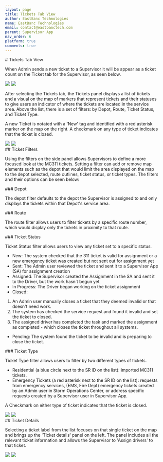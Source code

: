 ```yaml
---
layout: page
title: Tickets Tab View
author: EastBanc Technologies
name: EastBanc Technologies
email: contact@eastbanctech.com
parent: Supervisor App
nav_order: 6
platform: true
comments: true
---
```

<section id="Tickets-Tab-View" markdown="1">
# Tickets Tab View

When Admin sends a new ticket to a Supervisor it will be appear as a ticket count on the Ticket tab for the Supervisor, as seen below.

<img src="images/supervisor/sa-tickets-tab/tickets-tab-android.png" class="android width-sm" />
<img src="images/supervisor/sa-tickets-tab/tickets-tab-ios.png" class="ios width-sm" />

After selecting the Tickets tab, the Tickets panel displays a list of tickets and a visual on the map of markers that represent tickets and their statuses to give users an indicator of where the tickets are located in the service area. Above the list, there is a set of filters: by Depot, Route, Ticket Status, and Ticket Type. 
   
A new Ticket is notated with a 'New' tag and identified with a red asterisk marker on the map on the right. A checkmark on any type of ticket indicates that the ticket is closed.

<img src="images/supervisor/sa-tickets-tab/tickets-tab1-android.png" class="android" data-lightbox="3" />
<img src="images/supervisor/sa-tickets-tab/tickets-tab1-ios.png" class="ios" data-lightbox="4" />

<section id="Ticket-Filters" markdown="1">
## Ticket Filters

Using the filters on the side panel allows Supervisors to define a more focused look at the MC311 tickets. Setting a filter can add or remove map elements such as the depot that would limit the area displayed on the map to the depot selected, route outlines, ticket status, or ticket types. The filters and their options can be seen below:

<section id="Depot" markdown="1">
### Depot

The depot filter defaults to the depot the Supervisor is assigned to and only displays the tickets within that Depot's service area. 
</section>

<section id="Route" markdown="1">
### Route

The route filter allows users to filter tickets by a specific route number, which would display only the tickets in proximity to that route. 
</section>

<section id="Ticket-Status" markdown="1">
### Ticket Status

Ticket Status filter allows users to view any ticket set to a specific status.

  * New: The system checked that the 311 ticket is valid for assignment or a new emergency ticket was created but not sent out for assignment yet
  * Sent: The Admin user reviewed the ticket and sent it to a Supervisor App (SA) for assignment creation
  * Assigned: The Supervisor created the Assignment in the SA and sent it to the Driver, but the work hasn't begun yet
  * In Progress: The Driver began working on the ticket assignment
  * Closed: 
  1. An Admin user manually closes a ticket that they deemed invalid or that doesn't need work. 
  2. The system has checked the service request and found it invalid and set the ticket to closed. 
  3. The assigned driver has completed the task and marked the assignment as completed - which closes the ticket throughout all systems.
  * Pending: The system found the ticket to be invalid and is preparing to close the ticket.
</section>

<section id="Ticket-Type" markdown="1">
### Ticket Type

Ticket Type filter allows users to filter by two different types of tickets. 

  * Residential (a blue circle next to the SR ID on the list): imported MC311 tickets. 
  * Emergency Tickets (a red asterisk next to the SR ID on the list): requests from emergency services, (EMS, Fire Dept) emergency tickets created by an Admin user in Storm Operations Center, or address specific requests created by a Supervisor user in Supervisor App.

A Checkmark on either type of ticket indicates that the ticket is closed.

<img src="images/supervisor/sa-tickets-tab/ticket-type-android.png" class="android width-xs" />
<img src="images/supervisor/sa-tickets-tab/ticket-type-ios.png" class="ios width-xs" />

</section>
</section>

<section id="Ticket-Details" markdown="1">
## Ticket Details

Selecting a ticket label from the list focuses on that single ticket on the map and brings up the 'Ticket details' panel on the left. The panel includes all the relevant ticket information and allows the Supervisor to 'Assign drivers' to that ticket. 

<img src="images/supervisor/sa-tickets-tab/tickets-details-android.png" class="android" data-lightbox="7" />
<img src="images/supervisor/sa-tickets-tab/tickets-details-ios.png" class="ios" data-lightbox="8" />

</section>
</section>